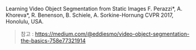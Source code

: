Learning Video Object Segmentation from Static Images
F. Perazzi*, A. Khoreva*, R. Benenson, B. Schiele, A. Sorkine-Hornung
CVPR 2017, Honolulu, USA.



> 참고 : https://medium.com/@eddiesmo/video-object-segmentation-the-basics-758e77321914